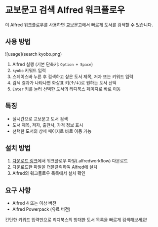 # 교보문고 검색 Alfred 워크플로우

이 Alfred 워크플로우를 사용하면 교보문고에서 빠르게 도서를 검색할 수 있습니다.

## 사용 방법

![usage](search kyobo.png)

1. Alfred 실행 (기본 단축키: `Option + Space`)
2. `kyobo` 키워드 입력
3. 스페이스바 누른 후 검색하고 싶은 도서 제목, 저자 또는 키워드 입력
4. 검색 결과가 나타나면 화살표 키(↑/↓)로 원하는 도서 선택
5. `Enter` 키를 눌러 선택한 도서의 리디북스 페이지로 바로 이동

## 특징

- 실시간으로 교보문고 도서 검색
- 도서 제목, 저자, 출판사, 가격 정보 표시
- 선택한 도서의 상세 페이지로 바로 이동 가능

## 설치 방법

1. [다운로드 링크](https://github.com/seungdols/alfred_kyobo/releases/download/0.0.1/Search.Kyobo.Books.alfredworkflow)에서 워크플로우 파일(.alfredworkflow) 다운로드
2. 다운로드한 파일을 더블클릭하여 Alfred에 설치
3. Alfred의 워크플로우 목록에서 설치 확인

## 요구 사항

- Alfred 4 또는 이상 버전
- Alfred Powerpack (유료 버전)

간단한 키워드 입력만으로 리디북스의 방대한 도서 목록을 빠르게 검색해보세요!

